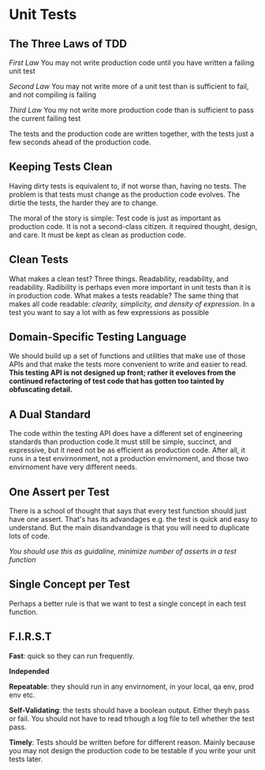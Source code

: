 # Unit Tests

## The Three Laws of TDD

*First Law* You may not write production code until you have written a failing unit test

*Second Law* You may not write more of a unit test than is sufficient to fail, and not compiling is failing

*Third Law* You my not write more production code than is sufficient to pass the current failing test

The tests and the production code are written together, with the tests just a few seconds ahead of the production code.

## Keeping Tests Clean

Having dirty tests is equivalent to, if not worse than, having no tests. The problem is that tests must change as the production code evolves. The dirtie the tests, the harder they are to change.

The moral of the story is simple: Test code is just as important as production code. It is not a second-class citizen. it required thought, design, and care. It must be kept as clean as production code.

## Clean Tests

What makes a clean test? Three things. Readability, readability, and readability. Radibility is perhaps even more important in unit tests than it is in production code. 
What makes a tests readable? The same thing that makes all code readable: *clearity, simplicity, and density of expression*. In a test you want to say a lot with as few expressions as possible

## Domain-Specific Testing Language

We should build up a set of functions and utilities that make use of those APIs and that make the tests more convenient to write and easier to read. **This testing API is not designed up front; rather it eveloves from the continued refactoring of test code that has gotten too tainted by obfuscating detail.**

## A Dual Standard
The code within the testing API does have a different set of engineering standards than production code.It must still be simple, succinct, and expressive, but it need not be as efficient as production code. After all, it runs in a test envirnonment, not a production envirnoment, and those two envirnoment have very different needs.

## One Assert per Test

There is a school of thought that says that every test function should just have one assert. That's has its advandages e.g. the test is quick and easy to understand. But the main disandvandage is that you will need to duplicate lots of code.

*You should use this as guidaline, minimize number of asserts in a test function*

## Single Concept per Test

Perhaps a better rule is that we want to test a single concept in each test function.

## F.I.R.S.T

**Fast**: quick so they can run frequently.

**Independed**

**Repeatable**: they should run in any envirnoment, in your local, qa env, prod env etc.

**Self-Validating**: the tests should have a boolean output. Either theyh pass or fail. You should not have to read trhough a log file to tell whether the test pass.

**Timely**: Tests should be written before for different reason. Mainly because you may not design the production code to be testable if you write your unit tests later.

